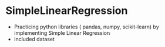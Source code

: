 # SimpleLinearRegression

- Practicing python libraries ( pandas, numpy, scikit-learn) by implementing Simple Linear Regression
- included dataset
